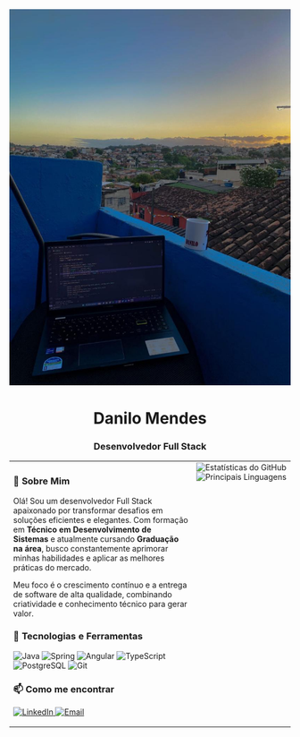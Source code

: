 <!-- Cabeçalho -->

<div align="center">
  <img src="https://github.com/Danilo-tec-2003/Danilo-tec-2003/blob/main/githubCEU2025.jpg?raw=true" alt="Banner do Perfil de Danilo" />

<h1>
Danilo Mendes
</h1>
<h3>Desenvolvedor Full Stack</h3>
</div>

<!-- Sobre Mim e Estatísticas -->

<table>
<tr>
<!-- Coluna da Esquerda: Sobre mim, contato e tecnologias -->
<td width="65%" valign="top">
<h3>👋 Sobre Mim</h3>
<p>
Olá! Sou um desenvolvedor Full Stack apaixonado por transformar desafios em soluções eficientes e elegantes. Com formação em <strong>Técnico em Desenvolvimento de Sistemas</strong> e atualmente cursando <strong>Graduação na área</strong>, busco constantemente aprimorar minhas habilidades e aplicar as melhores práticas do mercado.
</p>
<p>
Meu foco é o crescimento contínuo e a entrega de software de alta qualidade, combinando criatividade e conhecimento técnico para gerar valor.
</p>

  <h3>🚀 Tecnologias e Ferramentas</h3>
  <p>
    <!-- Adicione ou remova as tecnologias conforme seu conhecimento -->
    <img src="https://img.shields.io/badge/Java-ED8B00?style=for-the-badge&logo=openjdk&logoColor=white" alt="Java">
    <img src="https://img.shields.io/badge/Spring-6DB33F?style=for-the-badge&logo=spring&logoColor=white" alt="Spring">
    <img src="https://img.shields.io/badge/Angular-DD0031?style=for-the-badge&logo=angular&logoColor=white" alt="Angular">
    <img src="https://img.shields.io/badge/TypeScript-3178C6?style=for-the-badge&logo=typescript&logoColor=white" alt="TypeScript">
    <img src="https://img.shields.io/badge/PostgreSQL-4169E1?style=for-the-badge&logo=postgresql&logoColor=white" alt="PostgreSQL">
    <img src="https://img.shields.io/badge/Git-F05032?style=for-the-badge&logo=git&logoColor=white" alt="Git">
  </p>

  <h3>📫 Como me encontrar</h3>
  <p>
    <a href="https://www.linkedin.com/in/danilomendesaraujo/" target="_blank">
      <img src="https://img.shields.io/badge/-LinkedIn-0077B5?style=for-the-badge&logo=linkedin&logoColor=white" alt="LinkedIn">
    </a>
    <!-- Substitua pelo seu e-mail -->
    <a href="danilodev.br@gmail.com" target="_blank">
      <img src="https://img.shields.io/badge/-Email-D14836?style=for-the-badge&logo=gmail&logoColor=white" alt="Email">
    </a>
  </p>
</td>

<!-- Coluna da Direita: Estatísticas do GitHub -->
<td width="35%" valign="top">
  <div align="center">
    <!-- Substitua SEU_USUARIO_DO_GITHUB pelo seu usuário -->
    <img src="https://github-readme-stats.vercel.app/api?username=Danilo-tec-2003&show_icons=true&theme=dracula&include_all_commits=true&count_private=true&locale=pt-br" alt="Estatísticas do GitHub" />
    <img src="https://github-readme-stats.vercel.app/api/top-langs/?username=Danilo-tec-2003&layout=compact&langs_count=8&theme=dracula&locale=pt-br" alt="Principais Linguagens" />
  </div>
</td>

</tr>
</table>

